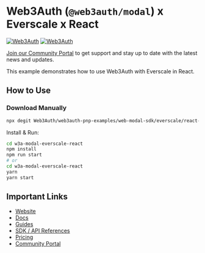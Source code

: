 # Web3Auth (`@web3auth/modal`) x Everscale x React

[![Web3Auth](https://img.shields.io/badge/Web3Auth-SDK-blue)](https://web3auth.io/docs/sdk/pnp/web/modal)
[![Web3Auth](https://img.shields.io/badge/Web3Auth-Community-cyan)](https://community.web3auth.io)

[Join our Community Portal](https://community.web3auth.io/) to get support and stay up to date with the latest news and updates.

This example demonstrates how to use Web3Auth with Everscale in React.

## How to Use

### Download Manually

```bash
npx degit Web3Auth/web3auth-pnp-examples/web-modal-sdk/everscale/react-everscale-no-modal-example w3a-modal-everscale-react
```

Install & Run:

```bash
cd w3a-modal-everscale-react
npm install
npm run start
# or
cd w3a-modal-everscale-react
yarn
yarn start
```

## Important Links

- [Website](https://web3auth.io)
- [Docs](https://web3auth.io/docs)
- [Guides](https://web3auth.io/docs/content-hub?type=guides)
- [SDK / API References](https://web3auth.io/docs/sdk)
- [Pricing](https://web3auth.io/pricing.html)
- [Community Portal](https://community.web3auth.io)
